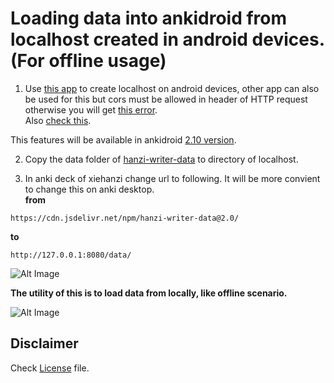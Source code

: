 # Loading data into ankidroid from localhost created in android devices. (For offline usage)

1. Use [this app](https://github.com/krmanik/AndroidWebServer) to create localhost on android devices, other app can also be used for this but cors must be allowed in header of HTTP request otherwise you will get [this error](https://github.com/ankidroid/Anki-Android/issues/5884). <br>Also [check this](https://github.com/ankidroid/Anki-Android/pull/5890). 

This features will be available in ankidroid [2.10 version](https://github.com/ankidroid/Anki-Android/releases).

2. Copy the data folder of [hanzi-writer-data](https://github.com/chanind/hanzi-writer-data) to directory of localhost.

3. In anki deck of xiehanzi change url to following. It will be more convient to change this on anki desktop.
<br><b>from</b>
```
https://cdn.jsdelivr.net/npm/hanzi-writer-data@2.0/
```
<b>to</b>
```
http://127.0.0.1:8080/data/
```
![Alt Image](https://github.com/krmanik/Anki-xiehanzi/blob/master/image/change_url.png)

<b> The utility of this is to load data from locally, like offline scenario. </b>

![Alt Image](https://github.com/krmanik/Anki-xiehanzi/blob/master/image/copy_to_dir.png)

## Disclaimer 
Check [License](https://github.com/krmanik/Anki-xiehanzi/blob/master/License.md) file.
